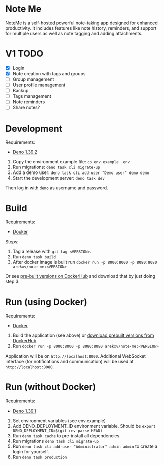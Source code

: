 # Note Me

NoteMe is a self-hosted powerful note-taking app designed for enhanced
productivity. It includes features like note history, reminders, and support for
multiple users as well as note tagging and adding attachments.

# V1 TODO

- [x] Login
- [x] Note creation with tags and groups
- [ ] Group management
- [ ] User profile management
- [ ] Backup
- [ ] Tags management
- [ ] Note reminders
- [ ] Share notes?

# Development

Requirements:

- [Deno 1.39.2](https://docs.deno.com/runtime/manual/getting_started/installation)

1. Copy the environment example file: `cp env.example .env`
2. Run migrations: `deno task cli migrate-up`
3. Add a demo user: `deno task cli add-user "Demo user" demo demo`
4. Start the development server: `deno task dev`

Then log in with `demo` as username and password.

# Build

Requirements:

- [Docker](https://docs.docker.com/engine/install/)

Steps:

1. Tag a release with `git tag <VERSION>`.
2. Run `deno task build`
3. After docker image is built run
   `docker run -p 8000:8000 -p 8080:8080 arekxv/note-me:<VERSION>`

Or see
[pre-built versions on DockerHub](https://hub.docker.com/repository/docker/arekxv/note-me/general)
and download that by just doing step 3.

# Run (using Docker)

Requirements:

- [Docker](https://docs.docker.com/engine/install/)

1. Build the application (see above) or
   [download prebuilt versions from DockerHub](https://hub.docker.com/repository/docker/arekxv/note-me/general)
2. Run `docker run -p 8000:8000 -p 8080:8080 arekxv/note-me:<VERSION>`

Application will be on `http://localhost:8000`. Additional WebSocket interface
(for notifications and communication) will be used at `http://localhost:8080`.

# Run (without Docker)

Requirements:

- [Deno 1.39.1](https://docs.deno.com/runtime/manual/getting_started/installation)

1. Set environment variables (see env.example)
2. Add DENO_DEPLOYMENT_ID environment variable. Should be
   `export DENO_DEPLOYMENT_ID=$(git rev-parse HEAD)`
3. Run `deno task cache` to pre-install all dependencies.
4. Run migrations `deno task cli migrate-up`
5. Run `deno task cli add-user "Administrator" admin admin` to create a login
   for yourself.
6. Run `deno task production`

